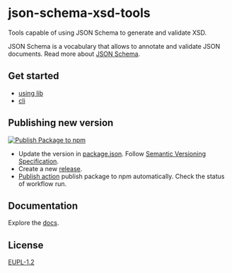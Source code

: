 # json-schema-xsd-tools

Tools capable of using JSON Schema to generate and validate XSD.

JSON Schema is a vocabulary that allows to annotate and validate JSON documents.
Read more about [JSON Schema](https://json-schema.org/).

## Get started

- [using lib](core/README.md)
- [cli](cli/README.md)

## Publishing new version

[![Publish Package to npm](https://github.com/bratislava/json-schema-xsd-tools/actions/workflows/publish.yml/badge.svg?event=release)](https://github.com/bratislava/json-schema-xsd-tools/actions/workflows/publish.yml)

- Update the version in [package.json](package.json). Follow [Semantic Versioning Specification](https://semver.org/).
- Create a new [release](https://github.com/bratislava/json-schema-xsd-tools/releases/new).
- [Publish action](https://github.com/bratislava/json-schema-xsd-tools/actions/workflows/publish.yml) publish package to npm automatically. Check the status of workflow run.

## Documentation

Explore the [docs](https://bratislava.github.io/json-schema-xsd-tools/).

## License

[EUPL-1.2](https://github.com/bratislava/json-schema-xsd-tools/blob/master/LICENSE.md)
